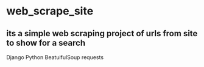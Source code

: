 # web_scrape_site
## its a simple web scraping project of urls from site to show for a search 

Django 
Python
BeatuifulSoup
requests
